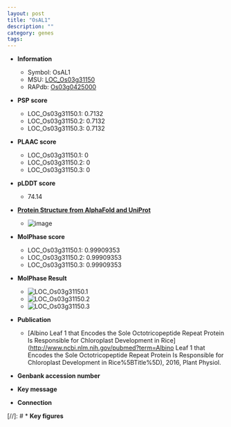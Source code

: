 ```yaml
---
layout: post
title: "OsAL1"
description: ""
category: genes
tags: 
---
```


* **Information**  
    + Symbol: OsAL1  
    + MSU: [LOC_Os03g31150](http://rice.plantbiology.msu.edu/cgi-bin/ORF_infopage.cgi?orf=LOC_Os03g31150)  
    + RAPdb: [Os03g0425000](http://rapdb.dna.affrc.go.jp/viewer/gbrowse_details/irgsp1?name=Os03g0425000)  

* **PSP score**  
    + LOC_Os03g31150.1: 0.7132 
    + LOC_Os03g31150.2: 0.7132 
    + LOC_Os03g31150.3: 0.7132 

* **PLAAC score**  
    + LOC_Os03g31150.1: 0 
    + LOC_Os03g31150.2: 0 
    + LOC_Os03g31150.3: 0 

* **pLDDT score**
    + 74.14

* **[Protein Structure from AlphaFold and UniProt](https://www.uniprot.org/uniprotkb/Q84MH1/entry#structure)**
    + ![image](https://ricepsp.github.io/images/Q8/AF-Q84MH1-F1.png)

* **MolPhase score**
    + LOC_Os03g31150.1: 0.99909353
    + LOC_Os03g31150.2: 0.99909353
    + LOC_Os03g31150.3: 0.99909353

* **MolPhase Result**
    + ![LOC_Os03g31150.1](https://304243504.github.io/Pictures/LOC_Os03g/LOC_Os03g31150.1.png)
    + ![LOC_Os03g31150.2](https://304243504.github.io/Pictures/LOC_Os03g/LOC_Os03g31150.2.png)
    + ![LOC_Os03g31150.3](https://304243504.github.io/Pictures/LOC_Os03g/LOC_Os03g31150.3.png)

* **Publication**  
    + [Albino Leaf 1 that Encodes the Sole Octotricopeptide Repeat Protein Is Responsible for Chloroplast Development in Rice](http://www.ncbi.nlm.nih.gov/pubmed?term=Albino Leaf 1 that Encodes the Sole Octotricopeptide Repeat Protein Is Responsible for Chloroplast Development in Rice%5BTitle%5D), 2016, Plant Physiol.

* **Genbank accession number**  

* **Key message**  

* **Connection**  

[//]: # * **Key figures**  


